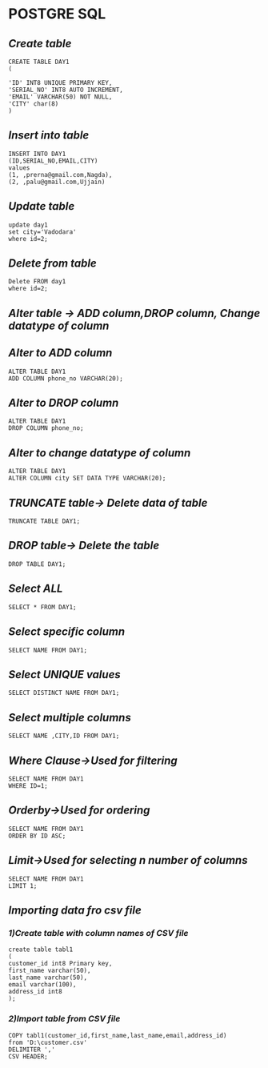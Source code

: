 
# POSTGRE SQL


## *Create table* ##

    CREATE TABLE DAY1
    (

    'ID' INT8 UNIQUE PRIMARY KEY,
    'SERIAL_NO' INT8 AUTO INCREMENT,
    'EMAIL' VARCHAR(50) NOT NULL,
    'CITY' char(8)
    )


## *Insert into table* ##

    INSERT INTO DAY1
    (ID,SERIAL_NO,EMAIL,CITY)
    values
    (1, ,prerna@gmail.com,Nagda),
    (2, ,palu@gmail.com,Ujjain)


## *Update table* ##

    update day1
    set city='Vadodara'
    where id=2;

## *Delete from table* ##

    Delete FROM day1
    where id=2;

## *Alter table -> ADD column,DROP column, Change datatype of column* ##

## *Alter to ADD column* ##

    ALTER TABLE DAY1
    ADD COLUMN phone_no VARCHAR(20);

## *Alter to DROP column* ##

    ALTER TABLE DAY1
    DROP COLUMN phone_no;

## *Alter to change datatype of column* ##

    ALTER TABLE DAY1
    ALTER COLUMN city SET DATA TYPE VARCHAR(20);

## *TRUNCATE table-> Delete data of table* ##

    TRUNCATE TABLE DAY1;

## *DROP table-> Delete the table* ##

    DROP TABLE DAY1;

## *Select ALL* ##

    SELECT * FROM DAY1;

## *Select specific column* ##

    SELECT NAME FROM DAY1;

## *Select UNIQUE values* ##

    SELECT DISTINCT NAME FROM DAY1;

## *Select multiple columns* ##

    SELECT NAME ,CITY,ID FROM DAY1;

## *Where Clause->Used for filtering* ##

    SELECT NAME FROM DAY1
    WHERE ID=1;

## *Orderby->Used for ordering* ##

    SELECT NAME FROM DAY1
    ORDER BY ID ASC;

## *Limit->Used for selecting n number of columns* ##

    SELECT NAME FROM DAY1
    LIMIT 1;

## *Importing data fro csv file* ##

### *1)Create table with column names of CSV file* ###

    create table tabl1
    (
	customer_id int8 Primary key,
	first_name varchar(50),
	last_name varchar(50),
	email varchar(100),
	address_id int8
    );

### *2)Import table from CSV file* ###

    COPY tabl1(customer_id,first_name,last_name,email,address_id)
    from 'D:\customer.csv'
    DELIMITER ','
    CSV HEADER;










